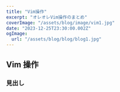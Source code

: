 ```yaml
---
title: "Vim操作"
excerpt: "オレオレVim操作のまとめ"
coverImage: "/assets/blog/image/vim1.jpg"
date: "2023-12-25T23:30:00.002Z"
ogImage:
  url: "/assets/blog/blog/blog1.jpg"
---
```


## Vim 操作

### 見出し
